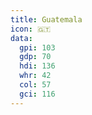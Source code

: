 ```yaml
---
title: Guatemala
icon: 🇬🇹
data:
  gpi: 103
  gdp: 70
  hdi: 136
  whr: 42
  col: 57
  gci: 116
---
```

